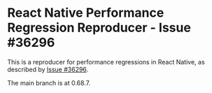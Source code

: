 # React Native Performance Regression Reproducer - Issue #36296

This is a reproducer for performance regressions in React Native, as described by [Issue #36296](https://github.com/facebook/react-native/issues/36296).

The main branch is at 0.68.7. 


